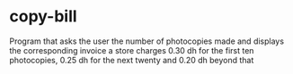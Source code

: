 # copy-bill
Program that asks the user the number of photocopies made and displays the corresponding invoice a store charges 0.30 dh for the first ten photocopies, 0.25 dh for the next twenty and 0.20 dh beyond that

